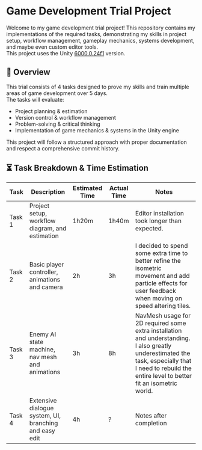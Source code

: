 # Game Development Trial Project
Welcome to my game development trial project! This repository contains my implementations of the required tasks, demonstrating my skills in project setup, workflow management, gameplay mechanics, systems development, and maybe even custom editor tools.  
This project uses the Unity [6000.0.24f1](https://unity.com/releases/editor/archive) version.

## 📝 Overview
This trial consists of 4 tasks designed to prove my skills and train multiple areas of game development over 5 days.  
The tasks will evaluate:

- Project planning & estimation  
- Version control & workflow management  
- Problem-solving & critical thinking  
- Implementation of game mechanics & systems in the Unity engine

This project will follow a structured approach with proper documentation and respect a comprehensive commit history.

## ⏳ Task Breakdown & Time Estimation
| Task | Description | Estimated Time | Actual Time | Notes |
|-|-|-|-|-|
|Task 1	|Project setup, workflow diagram, and estimation |1h20m| 1h40m	| Editor installation took longer than expected. |
|Task 2	|Basic player controller, animations and camera |2h | 3h | I decided to spend some extra time to better refine the isometric movement and add particle effects for user feedback when moving on speed altering tiles. |
|Task 3	|Enemy AI state machine, nav mesh and animations |3h | 8h | NavMesh usage for 2D required some extra installation and understanding. I also greatly underestimated the task, especially that I need to rebuild the entire level to better fit an isometric world.|
|Task 4	|Extensive dialogue system, UI, branching and easy edit |4h | ? | Notes after completion |